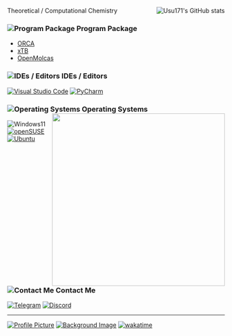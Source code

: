 [<img align="right" src="https://github-readme-stats.vercel.app/api?username=Usu171&show_icons=true&theme=tokyonight" alt="Usu171's GitHub stats" />](https://github.com/anuraghazra/github-readme-stats)

Theoretical / Computational Chemistry

### ![Program Package](https://cdn.jsdelivr.net/gh/primer/octicons@19.6.0/icons/rows-16.svg) Program Package

  - [ORCA](https://orcaforum.kofo.mpg.de/app.php/portal)
  - [xTB](https://xtb-docs.readthedocs.io/en/latest/basics.html)
  - [OpenMolcas](https://gitlab.com/Molcas/OpenMolcas)

### ![IDEs / Editors](https://cdn.jsdelivr.net/gh/primer/octicons@19.6.0/icons/code-16.svg) IDEs / Editors

[![Visual Studio Code](https://img.shields.io/badge/Visual_Studio_Code-007acc?style=for-the-badge&logo=visual-studio-code)](https://code.visualstudio.com/)
[![PyCharm](https://img.shields.io/badge/Pycharm-17cfb2?style=for-the-badge&logo=Pycharm)](https://www.jetbrains.com/pycharm/)

### ![Operating Systems](https://cdn.jsdelivr.net/gh/primer/octicons/icons/device-desktop-16.svg) Operating Systems [<img align="right" src="https://count.getloli.com/get/@Usu171?theme=gelbooru" width="400" />](https://count.getloli.com/)

![Windows11](https://img.shields.io/badge/Windows11-24b1ff?style=for-the-badge&logo=Windows11)
[![openSUSE](https://img.shields.io/badge/openSUSE-73ba25?style=for-the-badge&logo=openSUSE&logoColor=ffffff)](https://www.opensuse.org/)
[![Ubuntu](https://img.shields.io/badge/Ubuntu-e95420?style=for-the-badge&logo=Ubuntu&logoColor=ffffff)](https://code.visualstudio.com/) 

### ![Contact Me](https://cdn.jsdelivr.net/gh/primer/octicons/icons/comment-16.svg) Contact Me

[![Telegram](https://img.shields.io/badge/Usu171-26A5E4?style=for-the-badge&logo=telegram&logoColor=ffffff)](https://telegram.me/Usu171)
[![Discord](https://img.shields.io/badge/Usu171%238746-5865F2?style=for-the-badge&logo=discord&logoColor=ffffff)](https://discord.com/users/Usu171#8746)
***
[![Profile Picture](https://img.shields.io/badge/%E5%A4%B4%E5%83%8F-0096FA?style=for-the-badge&logo=pixiv&logoColor=ffffff)](https://www.pixiv.net/artworks/123342662)
[![Background Image](https://img.shields.io/badge/%E8%83%8C%E6%99%AF-0096FA?style=for-the-badge&logo=pixiv&logoColor=ffffff)](https://www.pixiv.net/artworks/96080487)
[![wakatime](https://wakatime.com/badge/user/9bcc2706-2d3e-4927-b255-a2f65e31774d.svg?style=for-the-badge)](https://wakatime.com/@9bcc2706-2d3e-4927-b255-a2f65e31774d)
